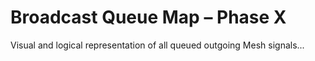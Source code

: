 # Broadcast Queue Map – Phase X

Visual and logical representation of all queued outgoing Mesh signals...